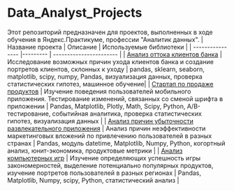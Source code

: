 # Data_Analyst_Projects
Этот репозиторий предназначен для проектов, выполненных в ходе обучения в Яндекс.Практикуме, профессии "Аналитик данных".
| Название проекта | Описание | Используемые библиотеки |
| ---------------- |--------- | ----------------------- |
| [Анализ оттока клиентов банка](https://github.com/IrinaYurgova/Data_Analyst_projects/tree/main/Анализ%20оттока%20клиентов%20банка) | Исследование возможных причин ухода клиентов банка и создание портретов клиентов, склонных к уходу | pandas, sklearn, seaborn, matplotlib, scipy, numpy, Pandas, визуализация данных, проверка статистических гипотез, машинное обучение|
| [Стартап по продаже продуктов](https://github.com/IrinaYurgova/Data_Analyst_projects/tree/main/Стартап%20по%20продаже%20продуктов%20питания) | Изучение поведения пользователей мобильного приложения. Тестирование изменений, связанных со сменой шрифта в приложении | Pandas, Matplotlib, Plotly, Math, Scipy, Python, А/В-тестирование, событийная аналитика, проверка статистических гипотез, визуализация данных |
| [Анализ причин убыточности развлекательного приложения](https://github.com/IrinaYurgova/Data_Analyst_projects/tree/main/Анализ%20причин%20убыточности%20развлекательного%20приложения) | Анализ причин неэффективности маркетинговых вложений по привлечению пользователей в разных странах | Pandas, модуль datetime, Matplotlib, Numpy, Python, когортный анализ, юнит-экономика, продуктовые метрики |
| [Анализ компьютерных игр](https://github.com/IrinaYurgova/Data_Analyst_projects/tree/main/Анализ%20компьютерных%20игр) | Изучение определяющих успешность игры закономерностей, выделение потенциально популярных продуктов, изучение портретов пользователей в разных регионах | Pandas, Matplotlib, Numpy, scipy, Python, статистический анализ |